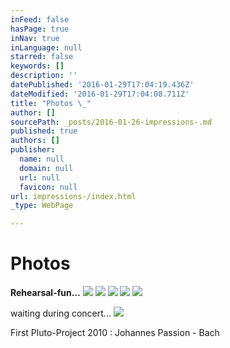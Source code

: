 ```yaml
---
inFeed: false
hasPage: true
inNav: true
inLanguage: null
starred: false
keywords: []
description: ''
datePublished: '2016-01-29T17:04:19.436Z'
dateModified: '2016-01-29T17:04:08.711Z'
title: "Photos \_"
author: []
sourcePath: _posts/2016-01-26-impressions-.md
published: true
authors: []
publisher:
  name: null
  domain: null
  url: null
  favicon: null
url: impressions-/index.html
_type: WebPage

---
```

# Photos  

**Rehearsal-fun...**
![](https://s3-us-west-2.amazonaws.com/the-grid-img/p/e020a16d9f74464c0031c26cffc5bb5004d60dfa.jpg)
![](https://s3-us-west-2.amazonaws.com/the-grid-img/p/f2f4da0ed5c767e14f7cee4e35cfca7f9ccc4693.jpg)
![](https://s3-us-west-2.amazonaws.com/the-grid-img/p/923ee28b4a43f4d3c165e3010196cce965f57974.jpg)
![](https://s3-us-west-2.amazonaws.com/the-grid-img/p/83dc6798111785ad1993319f79f9ae747df72879.jpg)
![](https://s3-us-west-2.amazonaws.com/the-grid-img/p/140dc5202008cc914951aa965c618005eec4c38c.jpg)

waiting during concert...
![](https://s3-us-west-2.amazonaws.com/the-grid-img/p/253fc35041fd7c62d35adf84079594ec484430d0.jpg)

First Pluto-Project 2010 :  Johannes Passion - Bach